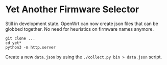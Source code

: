 # Yet Another Firmware Selector

Still in development state. OpenWrt can now create json files that can be globbed together. No need for heuristics on firmware names anymore.

```
git clone ...
cd yet*
python3 -m http.server
```

Create a new `data.json` by using the `./collect.py bin > data.json` script.

